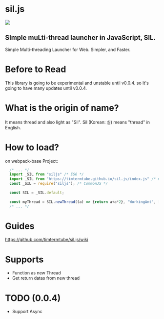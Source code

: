 # sil.js
<div style="text-align: left;"><a href="https://www.npmjs.com/package/siljs"><img src="https://img.shields.io/npm/v/siljs?style=flat-square"/></a></div>

<h2>SImple muLti-thread launcher in JavaScript, SIL.</h2>
Simple Multi-threading Launcher for Web. Simpler, and Faster.

# Before to Read
This library is going to be experimental and unstable until v0.0.4.
so It's going to have many updates until v0.0.4.

# What is the origin of name?
It means thread and also light as "Sil". 
Sil (Korean: 실) means "thread" in English.

# How to load?
on webpack-base Project:
```javascript
  /* ... */
  import _SIL from "siljs" /* ES6 */
  import _SIL from "https://timtermtube.github.io/sil.js/index.js" /* module tag in html */
  const _SIL = require("siljs"); /* CommonJS */ 
  
  const SIL = _SIL.default;
  
  const myThread = SIL.newThread((a) => {return a+a*2}, "WorkingAnt", [15], (x) => { /* When returned, It'll be worked */ console.log(x.data)});
  /* ... */ 
```

# Guides
https://github.com/timtermtube/sil.js/wiki

# Supports
* Function as new Thread
* Get return datas from new thread

# TODO (0.0.4) 
* Support Async
